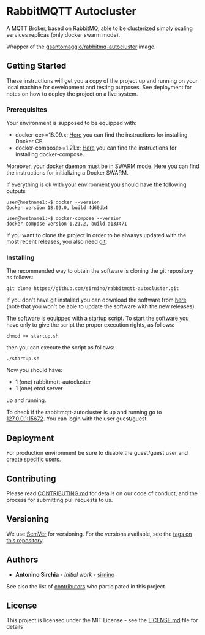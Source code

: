 # RabbitMQTT Autocluster
A MQTT Broker, based on RabbitMQ, able to be clusterized simply scaling services replicas (only docker swarm mode).

Wrapper of the [gsantomaggio/rabbitmq-autocluster](https://hub.docker.com/r/gsantomaggio/rabbitmq-autocluster/) image.

## Getting Started

These instructions will get you a copy of the project up and running on your local machine for development and testing purposes. See deployment for notes on how to deploy the project on a live system.

### Prerequisites

Your environment is supposed to be equipped with:

* docker-ce>=18.09.x; [Here](https://docs.docker.com/install/) you can find the instructions for installing Docker CE.
* docker-compose>=1.21.x; [Here](https://docs.docker.com/compose/install/) you can find the instructions for installing docker-compose.

Moreover, your docker daemon must be in SWARM mode. [Here](https://docs.docker.com/engine/swarm/swarm-tutorial/) you can find the instructions for initializing a Docker SWARM.

If everything is ok with your environment you should have the following outputs

```
user@hostname1:~$ docker --version
Docker version 18.09.0, build 4d60db4
```

```
user@hostname1:~$ docker-compose --version
docker-compose version 1.21.2, build a133471
```

If you want to clone the project in order to be alwasys updated with the most recent releases, you also need [git](https://git-scm.com/downloads):

### Installing

The recommended way to obtain the software is cloning the git repository as follows:

```
git clone https://github.com/sirnino/rabbitmqtt-autocluster.git
```

If you don't have git installed you can download the software from [here](https://github.com/sirnino/rabbitmqtt-autocluster/archive/master.zip) (note that you won't be able to update the software with the new releases).

The software is equipped with a [startup script](startup.sh).
To start the software you have only to give the script the proper execution rights, as follows:

```
chmod +x startup.sh
```

then you can execute the script as follows:

```
./startup.sh
```

Now you should have:
* 1 (one) rabbitmqtt-autocluster
* 1 (one) etcd server 

up and running.

To check if the rabbitmqtt-autocluster is up and running go to [127.0.0.1:15672](127.0.0.1:15672).
You can login with the user guest/guest.



## Deployment

For production environment be sure to disable the guest/guest user and create specific users. 


## Contributing

Please read [CONTRIBUTING.md](CONTRIBUTING.md) for details on our code of conduct, and the process for submitting pull requests to us.

## Versioning

We use [SemVer](http://semver.org/) for versioning. For the versions available, see the [tags on this repository](https://github.com/sirnino/rabbitmqtt-autocluster/tags). 

## Authors

* **Antonino Sirchia** - *Initial work* - [sirnino](https://github.com/sirnino)

See also the list of [contributors](https://github.com/sirnino/rabbitmqtt-autocluster/graphs/contributors) who participated in this project.

## License

This project is licensed under the MIT License - see the [LICENSE.md](LICENSE.md) file for details
